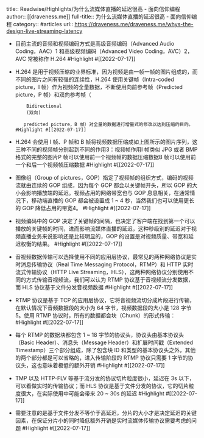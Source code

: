 title:: Readwise/Highlights/为什么流媒体直播的延迟很高 - 面向信仰编程
author:: [[draveness.me]]
full-title:: 为什么流媒体直播的延迟很高 - 面向信仰编程
category:: #articles
url:: https://draveness.me/draveness.me/whys-the-design-live-streaming-latency
- 目前主流的音频和视频编码方式是高级音频编码（Advanced Audio Coding，AAC）1 和高级视频编码（Advanced Video Coding，AVC）2，AVC 常被称作 H.264 #Highlight #[[2022-07-17]]
- H.264 是用于视频压缩的业界标准，因为视频是由一帧一帧的图片组成的，而不同的图片之间有较强的连续性，H.264 使用关键帧（Intra-coded picture，I 帧）作为视频的全量数据，不断使用向前参考帧（Predicted picture，P 帧）和双向参考帧（
        
          Bidirectional
          (双向)
        
         predicted picture，B 帧）对全量的数据进行增量式的修改以达到压缩的目的。 #Highlight #[[2022-07-17]]
- H.264 会使用 I 帧、P 帧和 B 帧将视频数据压缩成如上图所示的图片序列，这三种不同的视频帧分别起到不同的作用3：视频帧作用I 帧类似 JPG 或者 BMP 格式的完整的图片P 帧可以使用前一个视频帧的数据压缩数据B 帧可以使用前一个和后一个视频帧压缩数据 #Highlight #[[2022-07-17]]
- 图像组（Group of pictures，GOP）指定了视频帧的组织方式，编码的视频流就由连续的 GOP 组成，因为每个 GOP 都会以关键帧开头，所以 GOP 的大小会影响播放端的延迟。视频占用的网络带宽也与 GOP 息息相关，在通常情况下，移动端直播的 GOP 都会被设置成 1 ~ 4 秒，当然我们也可以使用更长的 GOP 降低占用的带宽4。 #Highlight #[[2022-07-17]]
- 视频编码中的 GOP 决定了关键帧的间隔，也决定了客户端在找到第一个可以播放的关键帧的时间，进而影响流媒体直播的延迟，这种秒级别的延迟对于视频直播业务来说影响还是比较明显的，GOP 的设置是对视频质量、带宽和延迟权衡的结果。 #Highlight #[[2022-07-17]]
- 音视频数据传输可以选择使用不同的应用层协议，最常见的两种网络协议是实时消息传输协议（Real Time Messaging Protocol，RTMP）和 HTTP 实时流式传输协议（HTTP Live Streaming，HLS），这两种网络协议分别使用不同的方式传输音视频流，我们可以认为 RTMP 协议基于音视频流分发数据，而 HLS 协议基于文件分发音视频数据 #Highlight #[[2022-07-17]]
- RTMP 协议是基于 TCP 的应用层协议，它将音视频流切分成片段进行传输，在默认情况下音频数据段的大小为 64 字节，视频数据段的大小是 128 字节5。使用 RTMP 协议时，所有的数据都会块（Chunk）的形式传输： #Highlight #[[2022-07-17]]
- 每个 RTMP 的数据块都包含 1 ~ 18 字节的协议头，协议头由基本协议头（Basic Header）、消息头（Message Header）和扩展时间戳（Extended Timestamp）三个部分组成，除了包含块 ID 和类型的基本协议头之外，其他的两个部分都是可以省略的，进入传输阶段的 RTMP 协议只需要 1 字节的协议头，这也意味着极低的额外开销 #Highlight #[[2022-07-17]]
- TMP 以及 HTTP-FLV 等基于流分发的协议切片粒度很小，延迟在 3s 以下，可以看做实时的传输协议；而 HLS 协议是基于文件分发的协议，它的切片粒度很大，在实际使用中可能会带来 20 ~ 30s 的延迟 #Highlight #[[2022-07-17]]
- 需要注意的是基于文件分发不等价于高延迟，分片的大小才是决定延迟的关键因素，在保证分片小的同时降低额外开销是实时流媒体传输协议需要考虑的问题 #Highlight #[[2022-07-17]]